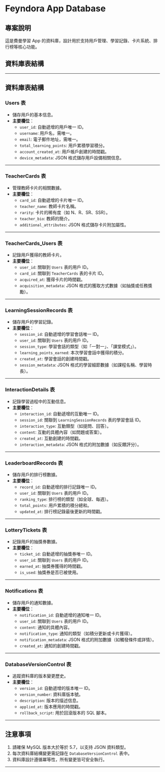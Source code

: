 # Feyndora App Database

## 專案說明
這是費曼學習 App 的資料庫，設計用於支持用戶管理、學習記錄、卡片系統、排行榜等核心功能。

## 資料庫表結構

---

## 資料庫表結構

### **Users 表**
- 儲存用戶的基本信息。
- **主要欄位**：
  - `user_id`: 自動遞增的用戶唯一 ID。
  - `username`: 用戶名，需唯一。
  - `email`: 電子郵件地址，需唯一。
  - `total_learning_points`: 用戶累積學習積分。
  - `account_created_at`: 用戶帳戶創建的時間戳。
  - `device_metadata`: JSON 格式儲存用戶設備相關信息。

---

### **TeacherCards 表**
- 管理教師卡片的相關數據。
- **主要欄位**：
  - `card_id`: 自動遞增的卡片唯一 ID。
  - `teacher_name`: 教師卡片名稱。
  - `rarity`: 卡片的稀有度（如 N、R、SR、SSR）。
  - `teacher_bio`: 教師的簡介。
  - `additional_attributes`: JSON 格式儲存卡片附加屬性。

---

### **TeacherCards_Users 表**
- 記錄用戶獲得的教師卡片。
- **主要欄位**：
  - `user_id`: 關聯到 `Users` 表的用戶 ID。
  - `card_id`: 關聯到 `TeacherCards` 表的卡片 ID。
  - `acquired_at`: 獲得卡片的時間戳。
  - `acquisition_metadata`: JSON 格式的獲取方式數據（如抽獎或任務獎勵）。

---

### **LearningSessionRecords 表**
- 儲存用戶的學習記錄。
- **主要欄位**：
  - `session_id`: 自動遞增的學習會話唯一 ID。
  - `user_id`: 關聯到 `Users` 表的用戶 ID。
  - `session_type`: 學習會話的類型（如「一對一」、「課堂模式」）。
  - `learning_points_earned`: 本次學習會話中獲得的積分。
  - `created_at`: 學習會話的創建時間戳。
  - `session_metadata`: JSON 格式的學習細節數據（如課程名稱、學習時長）。

---

### **InteractionDetails 表**
- 記錄學習過程中的互動信息。
- **主要欄位**：
  - `interaction_id`: 自動遞增的互動唯一 ID。
  - `session_id`: 關聯到 `LearningSessionRecords` 表的學習會話 ID。
  - `interaction_type`: 互動類型（如提問、回答）。
  - `content`: 互動的具體內容（如問題或答案）。
  - `created_at`: 互動創建的時間戳。
  - `interaction_metadata`: JSON 格式的附加數據（如反饋評分）。

---

### **LeaderboardRecords 表**
- 儲存用戶的排行榜數據。
- **主要欄位**：
  - `record_id`: 自動遞增的排行記錄唯一 ID。
  - `user_id`: 關聯到 `Users` 表的用戶 ID。
  - `ranking_type`: 排行榜的類型（如全球、每週）。
  - `total_points`: 用戶累積的積分總和。
  - `updated_at`: 排行榜記錄最後更新的時間戳。

---

### **LotteryTickets 表**
- 記錄用戶的抽獎券數據。
- **主要欄位**：
  - `ticket_id`: 自動遞增的抽獎券唯一 ID。
  - `user_id`: 關聯到 `Users` 表的用戶 ID。
  - `earned_at`: 抽獎券獲得的時間戳。
  - `is_used`: 抽獎券是否已被使用。

---

### **Notifications 表**
- 儲存用戶的通知數據。
- **主要欄位**：
  - `notification_id`: 自動遞增的通知唯一 ID。
  - `user_id`: 關聯到 `Users` 表的用戶 ID。
  - `content`: 通知的具體內容。
  - `notification_type`: 通知的類型（如積分更新或卡片獲得）。
  - `notification_metadata`: JSON 格式的附加數據（如觸發條件或詳情）。
  - `created_at`: 通知的創建時間戳。

---

### **DatabaseVersionControl 表**
- 追蹤資料庫的版本變更歷史。
- **主要欄位**：
  - `version_id`: 自動遞增的版本唯一 ID。
  - `version_number`: 資料庫版本號。
  - `description`: 版本的描述信息。
  - `applied_at`: 版本應用的時間戳。
  - `rollback_script`: 用於回滾版本的 SQL 腳本。

---

## 注意事項
1. 請確保 MySQL 版本大於等於 5.7，以支持 JSON 資料類型。
2. 每次資料庫結構變更需記錄在 `DatabaseVersionControl` 表中。
3. 資料庫設計遵循冪等性，所有變更皆可安全執行。

---


